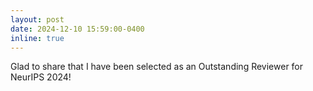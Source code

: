 ```yaml
---
layout: post
date: 2024-12-10 15:59:00-0400
inline: true
---
```


Glad to share that I have been selected as an Outstanding Reviewer for NeurIPS 2024!
